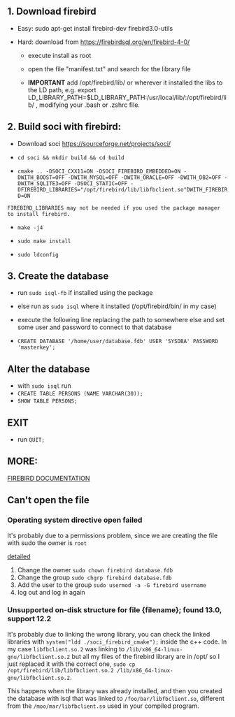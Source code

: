 ## 1. Download firebird
- Easy: sudo apt-get install firebird-dev firebird3.0-utils


- Hard: download from https://firebirdsql.org/en/firebird-4-0/

  - execute install as root

  - open the file "manifest.txt" and search for the library file
  
  - **IMPORTANT** add /opt/firebird/lib/ or wherever it installed the libs to the LD path, e.g. export LD_LIBRARY_PATH=$LD_LIBRARY_PATH:/usr/local/lib/:/opt/firebird/lib/
  , modifying your .bash or .zshrc file.

## 2. Build soci with firebird:
   - Download soci https://sourceforge.net/projects/soci/


   - `cd soci && mkdir build && cd build`
   

   - `cmake .. -DSOCI_CXX11=ON -DSOCI_FIREBIRD_EMBEDDED=ON -DWITH_BOOST=OFF -DWITH_MYSQL=OFF -DWITH_ORACLE=OFF -DWITH_DB2=OFF -DWITH_SQLITE3=OFF -DSOCI_STATIC=OFF -DFIREBIRD_LIBRARIES="/opt/firebird/lib/libfbclient.so"DWITH_FIREBIRD=ON`
     
    FIREBIRD_LIBRARIES may not be needed if you used the package manager to install firebird.
   - `make -j4`


   - `sudo make install`


   - `sudo ldconfig`

## 3. Create the database
- run `sudo isql-fb` if installed using the package
- else run as `sudo isql` where it installed (/opt/firebird/bin/ in my case)


- execute the following line replacing the path to somewhere else and set some user and password to connect to that database


- `CREATE DATABASE '/home/user/database.fdb' USER 'SYSDBA' PASSWORD 'masterkey';`

## Alter the database
- with `sudo isql` run
- `CREATE TABLE PERSONS (NAME VARCHAR(30));`
- `SHOW TABLE PERSONS;`

## EXIT
- run `QUIT;`

## MORE:
[FIREBIRD DOCUMENTATION](https://www.firebirdsql.org/file/documentation/html/en/refdocs/fblangref40/firebird-40-language-reference.html)

## Can't open the file
### Operating system directive open failed
It's probably due to a permissions problem, since we are creating the file with sudo the owner is `root`

[detailed](http://www.firebirdfaq.org/faq102/)

1. Change the owner `sudo chown firebird database.fdb`
2. Change the group `sudo chgrp firebird database.fdb`
3. Add the user to the group `sudo usermod -a -G firebird username`
4. log out and log in again

### Unsupported on-disk structure for file {filename}; found 13.0, support 12.2
It's probably due to linking the wrong library, you can check the linked libraries with
`system("ldd ./soci_firebird_cmake");` inside the c++ code. In my case `libfbclient.so.2` was linking to
`/lib/x86_64-linux-gnu/libfbclient.so.2` but all my files of the firebird library are in /opt/ so I just
replaced it with the correct one, `sudo cp /opt/firebird/lib/libfbclient.so.2 /lib/x86_64-linux-gnu/libfbclient.so.2`.


This happens when the library was already installed, and then you created the database with isql that was linked to
`/foo/bar/libfbclient.so`, different from the `/moo/mar/libfbclient.so` used in your compiled program.

